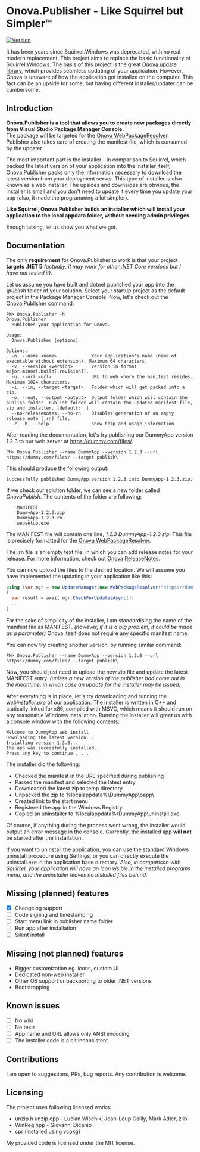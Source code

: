 # Onova.Publisher - Like Squirrel but Simpler™
[![Version](https://img.shields.io/nuget/v/Onova.Publisher.svg)](https://nuget.org/packages/Onova.Publisher)  

It has been years since Squirrel.Windows was deprecated, with no real modern replacement.
This project aims to replace the basic functionality of Squirrel.Windows.
The basis of this project is the great [Onova update library](https://github.com/Tyrrrz/Onova), which provides seamless updating of your application.
However, Onova is unaware of how the application got installed on the computer.
This fact can be an upside for some, but having different installer/updater can be cumbersome.

## Introduction

**Onova.Publisher is a tool that allows you to create new packages directly from Visual Studio Package Manager Console.**  
The package will be targeted for the [Onova WebPackageResolver](https://github.com/Tyrrrz/Onova#webpackageresolver).  
Publisher also takes care of creating the manifest file, which is consumed by the updater.  

The most important part is the installer - in comparison to Squirrel, which packed the latest version of your application into the installer itself, Onova.Publisher packs only the information necessary to download the latest version from your deployment server.   This type of installer is also known as a web installer. The upsides and downsides are obvious, the installer is small and you don't need to update it every time you update your app (also, it made the programming a lot simpler).  

**Like Squirrel, Onova.Publisher builds an installer which will install your application to the local appdata folder, without needing admin privileges.**


Enough talking, let us show you what we got.

## Documentation
The only **requirement** for Onova.Publisher to work is that your project **targets .NET 5** *(actually, it may work for other .NET Core versions but I have not tested it)*.

Let us assume you have built and dotnet published your app into the *\publish* folder of your solution.
Select your startup project as the default project in the Package Manager Console.
Now, let's check out the Onova.Publisher command:

```
PM> Onova.Publisher -h
Onova.Publisher
  Publishes your application for Onova.

Usage:
  Onova.Publisher [options]

Options:
  -n, --name <name>             Your application's name (name of executable without extension). Maximum 64 characters.
  -v, --version <version>       Version in format major.minor[.build[.revision]].
  -u, --url <url>               URL to web where the manifest resides. Maximum 1024 characters.
  -i, --in, --target <target>   Folder which will get packed into a zip.
  -o, --out, --output <output>  Output folder which will contain the publish folder. Publish folder will contain the updated manifest file, zip and installer. [default: .]
  --no-releasenotes, --no-rn    Disables generation of an empty release note (.rn) file.
  -?, -h, --help                Show help and usage information
```

After reading the documentation, let's try publishing our DummyApp version 1.2.3 to our web server at https://dummy.com/files/.

```
PM> Onova.Publisher --name DummyApp --version 1.2.3 --url https://dummy.com/files/ --target publish\
```

This should produce the following output:
```
Successfully published DummyApp version 1.2.3 into DummyApp-1.2.3.zip.
```
If we check our solution folder, we can see a new folder called *OnovaPublish*.
The contents of the folder are following:
```
    MANIFEST
    DummyApp-1.2.3.zip
    DummyApp-1.2.3.rn
    websetup.exe
```
The MANIFEST file will contain one line, *1.2.3 DummyApp-1.2.3.zip*. This file is precisely formatted for the [Onova WebPackageResolver](https://github.com/Tyrrrz/Onova#webpackageresolver).

The .rn file is an empty text file, in which you can add release notes for your release. For more information, check out [Onova.ReleaseNotes](https://github.com/dady8889/Onova.ReleaseNotes).

You can now upload the files to the desired location. We will assume you have implemented the updating in your application like this:
```csharp
using (var mgr = new UpdateManager(new WebPackageResolver("https://dummy.com/files/MANIFEST"), new ZipPackageExtractor()))
{
  var result = await mgr.CheckForUpdatesAsync();
  ...
}
```
For the sake of simplicity of the installer, I am standardising the name of the manifest file as MANIFEST. *(however, if it is a big problem, it could be made as a parameter)*
Onova itself does not require any specific manifest name.

You can now try creating another version, by running similar command:
```
PM> Onova.Publisher --name DummyApp --version 1.3.0 --url https://dummy.com/files/ --target publish\
```
Now, you should just need to upload the new zip file and update the latest MANIFEST entry. *(unless a new version of the publisher had come out in the meantime, in which case an update for the installer may be issued)*

After everything is in place, let's try downloading and running the *webinstaller.exe* of our application.
The installer is written in C++ and statically linked for x86, compiled with MSVC, which means it should run on any reasonable Windows installation.
Running the installer will greet us with a console window with the following contents:
```
Welcome to DummyApp web install
Downloading the latest version...
Installing version 1.3.0...
The app was sucessfully installed.
Press any key to continue . . .
```

The installer did the following:
* Checked the manifest in the URL specified during publishing
* Parsed the manifest and selected the latest entry
* Downloaded the latest zip to temp directory
* Unpacked the zip to %localappdata%\DummyApp\oapp\
* Created link to the start menu
* Registered the app in the Windows Registry
* Copied an uninstaller to %localappdata%\DummyApp\uninstall.exe

Of course, if anything during the process went wrong, the installer would output an error message in the console.
Currently, the installed app **will not** be started after the installation.

If you want to uninstall the application, you can use the standard Windows uninstall procedure using Settings, or you can directly execute the uninstall.exe in the application base directory. *Also, in comparison with Squirrel, your application will have an icon visible in the installed programs menu, and the uninstaller leaves no installed files behind.*

## Missing (planned) features
- [x] Changelog support
- [ ] Code signing and timestamping
- [ ] Start menu link in publisher name folder
- [ ] Run app after installation
- [ ] Silent install

## Missing (not planned) features
* Bigger customization eg. icons, custom UI
* Dedicated non-web installer
* Other OS support or backporting to older .NET versions
* Bootstrapping

## Known issues
- [ ] No wiki
- [ ] No tests
- [ ] App name and URL allows only ANSI encoding
- [ ] The installer code is a bit inconsistent

## Contributions
I am open to suggestions, PRs, bug reports.
Any contribution is welcome.

## Licensing
The project uses following licensed works:

* unzip.h unzip.cpp - Lucian Wischik, Jean-Loup Gailly, Mark Adler, zlib
* WinReg.hpp - Giovanni Dicanio
* [cpr](https://whoshuu.github.io/cpr/) (installed using vcpkg)

My provided code is licensed under the MIT license.

